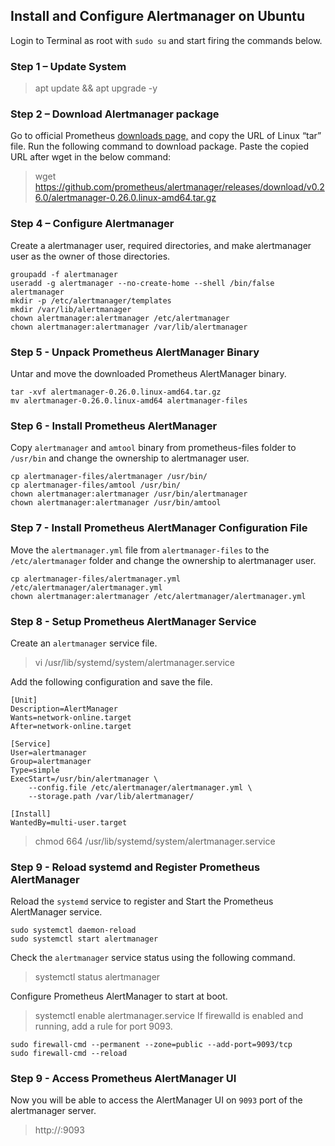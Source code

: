 
## Install and Configure Alertmanager on Ubuntu

Login to Terminal as root with ``sudo su`` and start firing the commands below.

### Step 1 – Update System

> apt update && apt upgrade -y

### Step 2 – Download Alertmanager package

Go to official Prometheus [downloads page,](https://prometheus.io/download/) and copy the URL of Linux “tar” file.
Run the following command to download package. Paste the copied URL after wget in the below command:
> wget https://github.com/prometheus/alertmanager/releases/download/v0.26.0/alertmanager-0.26.0.linux-amd64.tar.gz

### Step 4 – Configure Alertmanager

Create a alertmanager user, required directories, and make alertmanager user as the owner of those directories.

```
groupadd -f alertmanager
useradd -g alertmanager --no-create-home --shell /bin/false alertmanager
mkdir -p /etc/alertmanager/templates
mkdir /var/lib/alertmanager
chown alertmanager:alertmanager /etc/alertmanager
chown alertmanager:alertmanager /var/lib/alertmanager

```
### Step 5 - Unpack Prometheus AlertManager Binary

Untar and move the downloaded Prometheus AlertManager binary.

```
tar -xvf alertmanager-0.26.0.linux-amd64.tar.gz
mv alertmanager-0.26.0.linux-amd64 alertmanager-files

```

### Step 6 - Install Prometheus AlertManager

Copy ``alertmanager`` and ``amtool`` binary from prometheus-files folder to ``/usr/bin`` and change the ownership to alertmanager user.

```
cp alertmanager-files/alertmanager /usr/bin/
cp alertmanager-files/amtool /usr/bin/
chown alertmanager:alertmanager /usr/bin/alertmanager
chown alertmanager:alertmanager /usr/bin/amtool

```

### Step 7 - Install Prometheus AlertManager Configuration File

Move the ``alertmanager.yml`` file from ``alertmanager-files`` to the ``/etc/alertmanager`` folder and change the ownership to alertmanager user.

```
cp alertmanager-files/alertmanager.yml /etc/alertmanager/alertmanager.yml
chown alertmanager:alertmanager /etc/alertmanager/alertmanager.yml

```

### Step 8 - Setup Prometheus AlertManager Service

Create an ``alertmanager`` service file.
> vi /usr/lib/systemd/system/alertmanager.service

Add the following configuration and save the file.
```
[Unit]
Description=AlertManager
Wants=network-online.target
After=network-online.target

[Service]
User=alertmanager
Group=alertmanager
Type=simple
ExecStart=/usr/bin/alertmanager \
    --config.file /etc/alertmanager/alertmanager.yml \
    --storage.path /var/lib/alertmanager/

[Install]
WantedBy=multi-user.target

```
> chmod 664 /usr/lib/systemd/system/alertmanager.service

### Step 9 - Reload systemd and Register Prometheus AlertManager

Reload the ``systemd`` service to register and Start the Prometheus AlertManager service.

```
sudo systemctl daemon-reload
sudo systemctl start alertmanager

```
Check the ``alertmanager`` service status using the following command.
> systemctl status alertmanager

Configure Prometheus AlertManager to start at boot.
> systemctl enable alertmanager.service
If firewalld is enabled and running, add a rule for port 9093.
```
sudo firewall-cmd --permanent --zone=public --add-port=9093/tcp
sudo firewall-cmd --reload

```
### Step 9 - Access Prometheus AlertManager UI

Now you will be able to access the AlertManager UI on ``9093`` port of the alertmanager server.

> http://<alertmanager-ip>:9093
